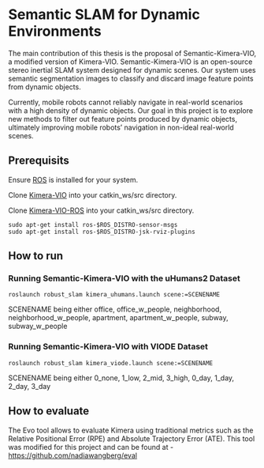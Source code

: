 # Semantic SLAM for Dynamic Environments 

The main contribution of this thesis is the proposal of Semantic-Kimera-VIO, a modified version of Kimera-VIO. Semantic-Kimera-VIO is an open-source stereo inertial SLAM system designed for dynamic scenes. Our system uses semantic segmentation images to classify and discard image feature points from dynamic objects.

Currently, mobile robots cannot reliably navigate in
real-world scenarios with a high density of dynamic objects. Our goal in this project is to explore new methods to filter
out feature points produced by dynamic objects, ultimately improving mobile robots’ navigation in non-ideal real-world scenes.

## Prerequisits

Ensure [ROS](http://wiki.ros.org/noetic/Installation/Ubuntu
) is installed for your system. 

Clone [Kimera-VIO](https://github.com/nadiawangberg/Kimera-VIO) into your catkin_ws/src directory.

Clone [Kimera-VIO-ROS](https://github.com/nadiawangberg/Kimera-VIO-ROS) into your catkin_ws/src directory. 

```
sudo apt-get install ros-$ROS_DISTRO-sensor-msgs
sudo apt-get install ros-$ROS_DISTRO-jsk-rviz-plugins
```

## How to run

### Running Semantic-Kimera-VIO with the uHumans2 Dataset
```
roslaunch robust_slam kimera_uhumans.launch scene:=SCENENAME
```

SCENENAME being either office, office_w_people, neighborhood, neighborhood_w_people, apartment, apartment_w_people, subway, subway_w_people

### Running Semantic-Kimera-VIO with VIODE Dataset

```
roslaunch robust_slam kimera_viode.launch scene:=SCENENAME
```

SCENENAME being either 0_none, 1_low, 2_mid, 3_high, 0_day, 1_day, 2_day, 3_day


## How to evaluate

The Evo tool allows to evaluate Kimera using traditional metrics such as the Relative Positional Error (RPE) and Absolute Trajectory Error (ATE). This tool was modified for this project and can be found at - https://github.com/nadiawangberg/eval
